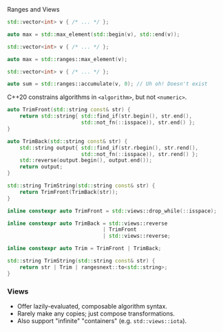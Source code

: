 <section>

<div class="hl-block pretty-big-text">
Ranges and Views
</div>

</section>
<section>

```c++ []
std::vector<int> v { /* ... */ };

auto max = std::max_element(std::begin(v), std::end(v));
```

</section>
<section>

```c++ []
std::vector<int> v { /* ... */ };

auto max = std::ranges::max_element(v);
```

</section>
<section>

```c++ []
std::vector<int> v { /* ... */ };

auto sum = std::ranges::accumulate(v, 0); // Uh oh! Doesn't exist
```

</section>
<section>

<div class="hl-block pretty-big-text">

C++20 constrains algorithms in `<algorithm>`, but not `<numeric>`. 

</div>

</section>
<section>

```c++ []
auto TrimFront(std::string const& str) {
    return std::string{ std::find_if(str.begin(), str.end(), 
                        std::not_fn(::isspace)), str.end() };
}

auto TrimBack(std::string const& str) {
    std::string output{ std::find_if(str.rbegin(), str.rend(), 
                        std::not_fn(::isspace)), str.rend() };
    std::reverse(output.begin(), output.end());
    return output;
}

std::string TrimString(std::string const& str) {
    return TrimFront(TrimBack(str));
}
```

</section>
<section>

```c++ [|1|1-5|1-7|]
inline constexpr auto TrimFront = std::views::drop_while(::isspace);

inline constexpr auto TrimBack = std::views::reverse
                               | TrimFront
                               | std::views::reverse;

inline constexpr auto Trim = TrimFront | TrimBack;

std::string TrimString(std::string const& str) {
    return str | Trim | rangesnext::to<std::string>;
}
```

</section>
<section>

<div class="hl-block left-align">

### Views

- Offer lazily-evaluated, composable algorithm syntax.
- Rarely make any copies; just compose transformations.
- Also support "infinite" "containers" (e.g. `std::views::iota`).

</div>

</section>
